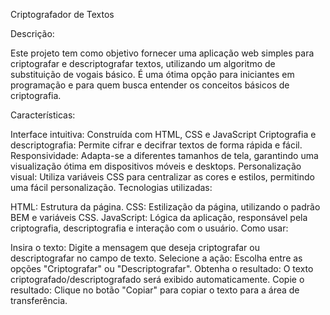 Criptografador de Textos 

Descrição:

Este projeto tem como objetivo fornecer uma aplicação web simples para criptografar e descriptografar textos, utilizando um algoritmo de substituição de vogais básico. É uma ótima opção para iniciantes em programação e para quem busca entender os conceitos básicos de criptografia.

Características:

Interface intuitiva: Construída com HTML, CSS e JavaScript
Criptografia e descriptografia: Permite cifrar e decifrar textos de forma rápida e fácil.
Responsividade: Adapta-se a diferentes tamanhos de tela, garantindo uma visualização ótima em dispositivos móveis e desktops.
Personalização visual: Utiliza variáveis CSS para centralizar as cores e estilos, permitindo uma fácil personalização.
Tecnologias utilizadas:

HTML: Estrutura da página.
CSS: Estilização da página, utilizando o padrão BEM e variáveis CSS.
JavaScript: Lógica da aplicação, responsável pela criptografia, descriptografia e interação com o usuário.
Como usar:

Insira o texto: Digite a mensagem que deseja criptografar ou descriptografar no campo de texto.
Selecione a ação: Escolha entre as opções "Criptografar" ou "Descriptografar".
Obtenha o resultado: O texto criptografado/descriptografado será exibido automaticamente.
Copie o resultado: Clique no botão "Copiar" para copiar o texto para a área de transferência.
